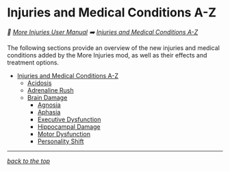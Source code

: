 # Injuries and Medical Conditions A-Z

<!-- @generate_breadcrumb_trail {"template": "_:file_folder: {0}_", "connector": " :arrow_right: "} -->
_:file_folder: [More Injuries User Manual](/docs/content/README.md) :arrow_right: [Injuries and Medical Conditions A-Z](/docs/content/injuries-and-medical-conditions-a-z/README.md)_
<!-- @end_generated_block -->

The following sections provide an overview of the new injuries and medical conditions added by the More Injuries mod, as well as their effects and treatment options.

<!-- @generate_toc {"source": ".", "indent": 2} -->
- [Injuries and Medical Conditions A-Z](/docs/content/injuries-and-medical-conditions-a-z/README.md#injuries-and-medical-conditions-a-z)
  - [Acidosis](/docs/content/injuries-and-medical-conditions-a-z/acidosis.md#acidosis)
  - [Adrenaline Rush](/docs/content/injuries-and-medical-conditions-a-z/adrenaline-rush.md#adrenaline-rush)
  - [Brain Damage](/docs/content/injuries-and-medical-conditions-a-z/brain-damage.md#brain-damage)
    - [Agnosia](/docs/content/injuries-and-medical-conditions-a-z/brain-damage.md#agnosia)
    - [Aphasia](/docs/content/injuries-and-medical-conditions-a-z/brain-damage.md#aphasia)
    - [Executive Dysfunction](/docs/content/injuries-and-medical-conditions-a-z/brain-damage.md#executive-dysfunction)
    - [Hippocampal Damage](/docs/content/injuries-and-medical-conditions-a-z/brain-damage.md#hippocampal-damage)
    - [Motor Dysfunction](/docs/content/injuries-and-medical-conditions-a-z/brain-damage.md#motor-dysfunction)
    - [Personality Shift](/docs/content/injuries-and-medical-conditions-a-z/brain-damage.md#personality-shift)
<!-- @end_generated_block -->

<!-- @generate_link_to_top {"template": "---\n_[back to the top]({1})_"} -->
---
_[back to the top](#injuries-and-medical-conditions-a-z)_
<!-- @end_generated_block -->
